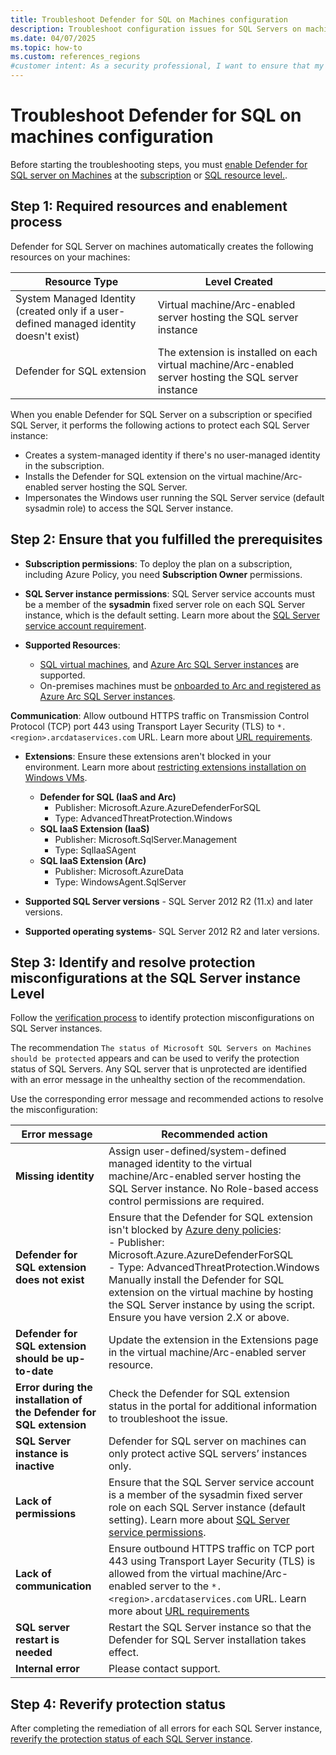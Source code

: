 ```yaml
---
title: Troubleshoot Defender for SQL on Machines configuration
description: Troubleshoot configuration issues for SQL Servers on machines using the Azure Monitoring Agent (AMA) autoprovisioning process.
ms.date: 04/07/2025
ms.topic: how-to
ms.custom: references_regions
#customer intent: As a security professional, I want to ensure that my configuration of SQL servers on machines is correct and protects my resources.
---
```


# Troubleshoot Defender for SQL on machines configuration

Before starting the troubleshooting steps, you must [enable Defender for SQL server on Machines](defender-for-sql-usage.md) at the [subscription](defender-for-sql-usage.md#enable-the-plan-on-an-azure-subscription) or [SQL resource level.](defender-for-sql-usage.md#enable-the-plan-at-the-sql-server-resource-level).

## Step 1: Required resources and enablement process

Defender for SQL Server on machines automatically creates the following resources on your machines:

| Resource Type | Level Created |
|---------------|---------------|
| System Managed Identity (created only if a user-defined managed identity doesn't exist) | Virtual machine/Arc-enabled server hosting the SQL server instance |
| Defender for SQL extension | The extension is installed on each virtual machine/Arc-enabled server hosting the SQL server instance |


When you enable Defender for SQL Server on a subscription or specified SQL Server, it performs the following actions to protect each SQL Server instance:
- Creates a system-managed identity if there's no user-managed identity in the subscription.
- Installs the Defender for SQL extension on the virtual machine/Arc-enabled server hosting the SQL Server.
- Impersonates the Windows user running the SQL Server service (default sysadmin role) to access the SQL Server instance.


## Step 2: Ensure that you fulfilled the prerequisites

- **Subscription permissions**: To deploy the plan on a subscription, including Azure Policy, you need **Subscription Owner** permissions.

- **SQL Server instance permissions**: SQL Server service accounts must be a member of the **sysadmin** fixed server role on each SQL Server instance, which is the default setting. Learn more about the [SQL Server service account requirement](/sql/sql-server/azure-arc/configure-least-privilege?view=sql-server-ver16). 

- **Supported Resources**: 
    - [SQL virtual machines](/azure/azure-sql/virtual-machines/windows/sql-server-on-azure-vm-iaas-what-is-overview?view=azuresql), and [Azure Arc SQL Server instances](/sql/sql-server/azure-arc/overview?view=sql-server-ver16) are supported.
    - On-premises machines must be [onboarded to Arc and registered as Azure Arc SQL Server instances](/azure/azure-arc/servers/learn/quick-enable-hybrid-vm).

**Communication**: Allow outbound HTTPS traffic on Transmission Control Protocol (TCP) port 443 using Transport Layer Security (TLS) to `*.<region>.arcdataservices.com` URL. Learn more about [URL requirements](/azure/azure-arc/servers/network-requirements#urls?tabs=azure-cloud).
  
- **Extensions**: Ensure these extensions aren't blocked in your environment. Learn more about [restricting extensions installation on Windows VMs](/azure/virtual-machines/extensions/extensions-rmpolicy-howto-ps).
    - **Defender for SQL (IaaS and Arc)**
        - Publisher: Microsoft.Azure.AzureDefenderForSQL
        - Type: AdvancedThreatProtection.Windows
    - **SQL IaaS Extension (IaaS)**
        - Publisher: Microsoft.SqlServer.Management
        - Type: SqlIaaSAgent
    - **SQL IaaS Extension (Arc)**
        - Publisher: Microsoft.AzureData
        - Type: WindowsAgent.SqlServer

- **Supported SQL Server versions** - SQL Server 2012 R2 (11.x) and later versions.

- **Supported operating systems**- SQL Server 2012 R2 and later versions.

## Step 3: Identify and resolve protection misconfigurations at the SQL Server instance Level

Follow the [verification process](verify-machine-protection.md) to identify protection misconfigurations on SQL Server instances.

The recommendation `The status of Microsoft SQL Servers on Machines should be protected` appears and can be used to verify the protection status of SQL Servers. Any SQL server that is unprotected are identified with an error message in the unhealthy section of the recommendation. 

Use the corresponding error message and recommended actions to resolve the misconfiguration:

| Error message | Recommended action |
|--|--|
| **Missing identity** | Assign user-defined/system-defined managed identity to the virtual machine/Arc-enabled server hosting the SQL Server instance. No Role-based access control permissions are required. |
| **Defender for SQL extension does not exist** | Ensure that the Defender for SQL extension isn't blocked by  [Azure deny policies](/azure/virtual-machines/extensions/extensions-rmpolicy-howto-ps): <br> - Publisher: Microsoft.Azure.AzureDefenderForSQL <br> - Type: AdvancedThreatProtection.Windows <br> Manually install the Defender for SQL extension on the virtual machine by hosting the SQL Server instance by using the script. Ensure you have version 2.X or above. |
| **Defender for SQL extension should be up-to-date** | Update the extension in the Extensions page in the virtual machine/Arc-enabled server resource. |
| **Error during the installation of the Defender for SQL extension** | Check the Defender for SQL extension status in the portal for additional information to troubleshoot the issue. |
| **SQL Server instance is inactive** | Defender for SQL server on machines can only protect active SQL servers’ instances only. |
| **Lack of permissions** | Ensure that the SQL Server service account is a member of the sysadmin fixed server role on each SQL Server instance (default setting). Learn more about [SQL Server service permissions](/sql/sql-server/azure-arc/configure-least-privilege?view=sql-server-ver16). |
| **Lack of communication** | Ensure outbound HTTPS traffic on TCP port 443 using Transport Layer Security (TLS) is allowed from the virtual machine/Arc-enabled server to the `*.<region>.arcdataservices.com` URL. Learn more about [URL requirements](/azure/azure-arc/servers/network-requirements#urls?tabs=azure-cloud) |
| **SQL server restart is needed** | Restart the SQL Server instance so that the Defender for SQL Server installation takes effect. |
| **Internal error** | Please contact support. |

## Step 4: Reverify protection status

After completing the remediation of all errors for each SQL Server instance, [reverify the protection status of each SQL Server instance](verify-machine-protection.md).
